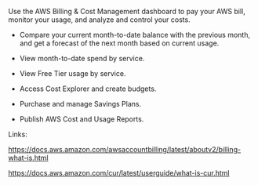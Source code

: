 Use the AWS Billing & Cost Management dashboard to pay your AWS bill, monitor your usage, and analyze and control your costs.

- Compare your current month-to-date balance with the previous month, and get a forecast of the next month based on current usage.

- View month-to-date spend by service.

- View Free Tier usage by service.

- Access Cost Explorer and create budgets.

- Purchase and manage Savings Plans.

- Publish AWS Cost and Usage Reports.

Links:

https://docs.aws.amazon.com/awsaccountbilling/latest/aboutv2/billing-what-is.html

https://docs.aws.amazon.com/cur/latest/userguide/what-is-cur.html